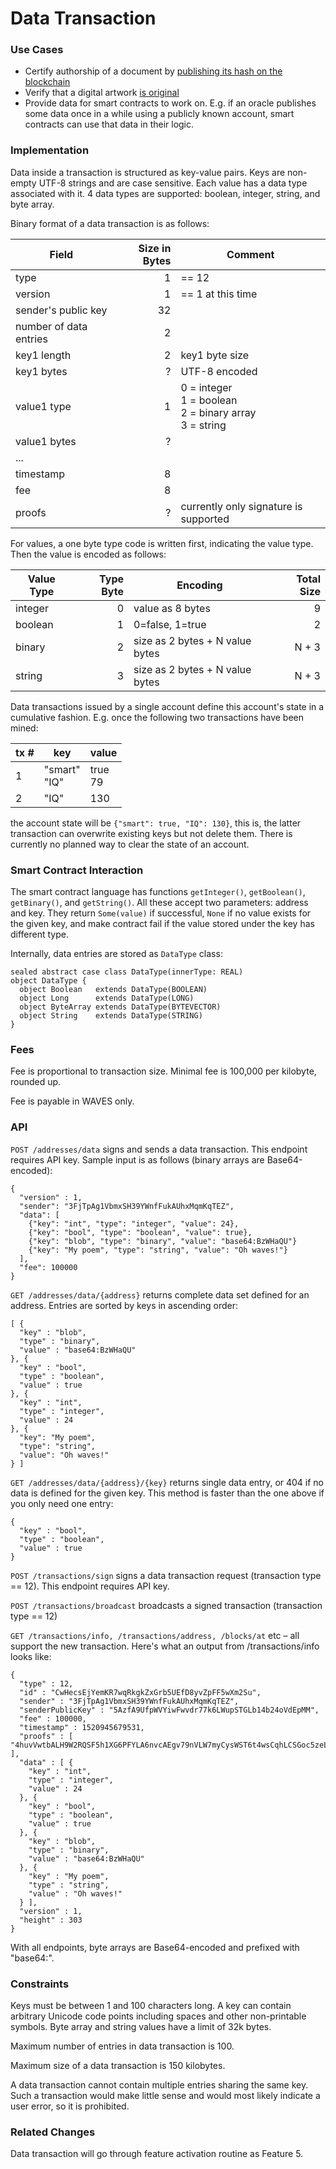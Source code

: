 # Data Transaction

### Use Cases

* Certify authorship of a document by [publishing its hash on the blockchain](https://techcrunch.com/2015/11/20/stampery-now-lets-you-certify-documents-using-the-blockchain-and-your-real-identity)
* Verify that a digital artwork [is original](http://classic.monegraph.com)
* Provide data for smart contracts to work on. E.g. if an oracle publishes some data once in a while using a publicly known account, smart contracts can use that data in their logic.

### Implementation

Data inside a transaction is structured as key-value pairs. Keys are non-empty UTF-8 strings and are case sensitive. Each value has a data type associated with it. 4 data types are supported: boolean, integer, string, and byte array.

Binary format of a data transaction is as follows:

| Field | Size in Bytes | Comment |
| ----- | -------------:| ----- |
| type | 1 | == 12
| version | 1 | == 1 at this time
| sender's public key | 32 |
| number of data entries | 2 |
| key1 length | 2 | key1 byte size
| key1 bytes | ? | UTF-8 encoded
| value1 type | 1 | 0 = integer<br>1 = boolean<br>2 = binary array<br>3 = string
| value1 bytes | ? |
|... | |
| timestamp | 8 |
| fee | 8 |
| proofs | ? | currently only signature is supported

For values, a one byte type code is written first, indicating the value type. Then the value is encoded as follows:

| Value Type | Type Byte | Encoding                        | Total Size |
|------------|----------:|---------------------------------|-----------:|
| integer    |         0 | value as 8 bytes                |          9 |
| boolean    |         1 | 0=false, 1=true                 |          2 |
| binary     |         2 | size as 2 bytes + N value bytes |      N + 3 |
| string     |         3 | size as 2 bytes + N value bytes |      N + 3 |

Data transactions issued by a single account define this account's state in a cumulative fashion. E.g. once the following two transactions have been mined:

| tx # | key          | value   |
|------|--------------|---------|
| 1    | "smart"<br>"IQ" | true<br>79 |
| 2    | "IQ"         | 130     |

the account state will be `{"smart": true, "IQ": 130}`, this is, the latter transaction can overwrite existing keys but not delete them. There is currently no planned way to clear the state of an account.

### Smart Contract Interaction

The smart contract language has functions `getInteger()`, `getBoolean()`, `getBinary()`, and `getString()`. All these accept two parameters: address and key. They return `Some(value)` if successful, `None` if no value exists for the given key, and make contract fail if the value stored under the key has different type.

Internally, data entries are stored as `DataType` class:
```
sealed abstract case class DataType(innerType: REAL)
object DataType {
  object Boolean   extends DataType(BOOLEAN)
  object Long      extends DataType(LONG)
  object ByteArray extends DataType(BYTEVECTOR)
  object String    extends DataType(STRING)
}
```


### Fees

Fee is proportional to transaction size. Minimal fee is 100,000 per kilobyte, rounded up.

Fee is payable in WAVES only.

### API

`POST /addresses/data` signs and sends a data transaction. This endpoint requires API key. Sample input is as follows (binary arrays are Base64-encoded):
```
{
  "version" : 1,
  "sender": "3FjTpAg1VbmxSH39YWnfFukAUhxMqmKqTEZ",
  "data": [
    {"key": "int", "type": "integer", "value": 24},
    {"key": "bool", "type": "boolean", "value": true},
    {"key": "blob", "type": "binary", "value": "base64:BzWHaQU"}
    {"key": "My poem", "type": "string", "value": "Oh waves!"}
  ],
  "fee": 100000
}
```

`GET /addresses/data/{address}` returns complete data set defined for an address. Entries are sorted by keys in ascending order:
```
[ {
  "key" : "blob",
  "type" : "binary",
  "value" : "base64:BzWHaQU"
}, {
  "key" : "bool",
  "type" : "boolean",
  "value" : true
}, {
  "key" : "int",
  "type" : "integer",
  "value" : 24
}, {
  "key": "My poem",
  "type": "string",
  "value": "Oh waves!"
} ]
```

`GET /addresses/data/{address}/{key}` returns single data entry, or 404 if no data is defined for the given key. This method is faster than the one above if you only need one entry:
```
{
  "key" : "bool",
  "type" : "boolean",
  "value" : true
}
```

`POST /transactions/sign` signs a data transaction request (transaction type == 12). This endpoint requires API key.

`POST /transactions/broadcast` broadcasts a signed transaction (transaction type == 12)

`GET /transactions/info, /transactions/address, /blocks/at` etc – all support the new transaction. Here's what an output from /transactions/info looks like:
```
{
  "type" : 12,
  "id" : "CwHecsEjYemKR7wqRkgkZxGrb5UEfD8yvZpFF5wXm2Su",
  "sender" : "3FjTpAg1VbmxSH39YWnfFukAUhxMqmKqTEZ",
  "senderPublicKey" : "5AzfA9UfpWVYiwFwvdr77k6LWupSTGLb14b24oVdEpMM",
  "fee" : 100000,
  "timestamp" : 1520945679531,
  "proofs" : [ "4huvVwtbALH9W2RQSF5h1XG6PFYLA6nvcAEgv79nVLW7myCysWST6t4wsCqhLCSGoc5zeLxG6MEHpcnB6DPy3XWr" ],
  "data" : [ {
    "key" : "int",
    "type" : "integer",
    "value" : 24
  }, {
    "key" : "bool",
    "type" : "boolean",
    "value" : true
  }, {
    "key" : "blob",
    "type" : "binary",
    "value" : "base64:BzWHaQU"
  }, {
    "key" : "My poem",
    "type" : "string",
    "value" : "Oh waves!"
  } ],
  "version" : 1,
  "height" : 303
}
```

With all endpoints, byte arrays are Base64-encoded and prefixed with "base64:".

### Constraints

Keys must be between 1 and 100 characters long. A key can contain arbitrary Unicode code points including spaces and other non-printable symbols.
Byte array and string values have a limit of 32k bytes.

Maximum number of entries in data transaction is 100.

Maximum size of a data transaction is 150 kilobytes.

A data transaction cannot contain multiple entries sharing the same key. Such a transaction would make little sense and would most likely indicate a user error, so it is prohibited.

### Related Changes

Data transaction will go through feature activation routine as Feature 5.

